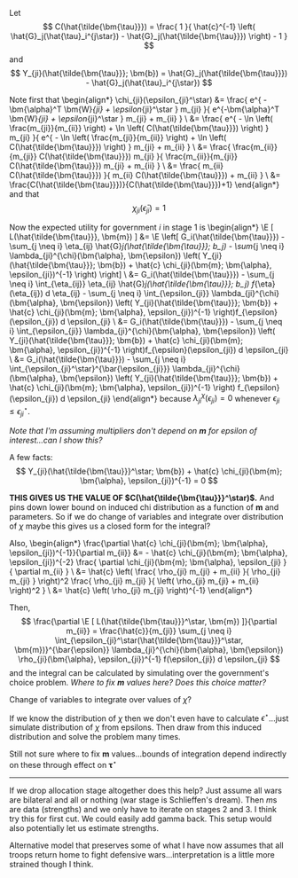 Let
$$
C(\hat{\tilde{\bm{\tau}}}) = \frac{ 1 }{ \hat{c}^{-1} \left( \hat{G}_j(\hat{\tau}_i^{j\star}) - \hat{G}_j(\hat{\tilde{\bm{\tau}}}) \right) - 1 }
$$
and
$$
Y_{ji}(\hat{\tilde{\bm{\tau}}}; \bm{b}) =  \hat{G}_j(\hat{\tilde{\bm{\tau}}}) - \hat{G}_j(\hat{\tau}_i^{j\star})
$$

Note first that 
\begin{align*}
\chi_{ji}(\epsilon_{ji}^\star) &= \frac{ e^{ -\bm{\alpha}^T \bm{W}_{ji} + \epsilon_{ji}^\star } m_{ji} }{ e^{-\bm{\alpha}^T \bm{W}_{ji} + \epsilon_{ji}^\star } m_{ji} + m_{ii} } \\
&= \frac{ e^{ - \ln \left( \frac{m_{ji}}{m_{ii}} \right) + \ln \left( C(\hat{\tilde{\bm{\tau}}}) \right) } m_{ji} }{ e^{ - \ln \left( \frac{m_{ji}}{m_{ii}} \right) + \ln \left( C(\hat{\tilde{\bm{\tau}}}) \right) } m_{ji} + m_{ii} } \\
&= \frac{ \frac{m_{ii}}{m_{ji}} C(\hat{\tilde{\bm{\tau}}}) m_{ji} }{ \frac{m_{ii}}{m_{ji}} C(\hat{\tilde{\bm{\tau}}}) m_{ji} + m_{ii} } \\
&= \frac{ m_{ii} C(\hat{\tilde{\bm{\tau}}}) }{ m_{ii} C(\hat{\tilde{\bm{\tau}}}) + m_{ii} } \\
&= \frac{C(\hat{\tilde{\bm{\tau}}})}{C(\hat{\tilde{\bm{\tau}}})+1}
\end{align*}
and that
$$
\chi_{ji}(\bar{\epsilon}_{ji}) = 1
$$

Now the expected utility for government $i$ in stage 1 is 
\begin{align*}
\E [ L(\hat{\tilde{\bm{\tau}}}, \bm{m}) ] &= \E \left[ G_i(\hat{\tilde{\bm{\tau}}}) - \sum_{j \neq i} \eta_{ij} \hat{G}_j(\hat{\tilde{\bm{\tau}}}; b_j) - \sum_{j \neq i} \lambda_{ji}^{\chi}(\bm{\alpha}, \bm{\epsilon}) \left( Y_{ji}(\hat{\tilde{\bm{\tau}}}; \bm{b}) + \hat{c} \chi_{ji}(\bm{m}; \bm{\alpha}, \epsilon_{ji})^{-1} \right) \right] \\
&= G_i(\hat{\tilde{\bm{\tau}}}) - \sum_{j \neq i} \int_{\eta_{ij}} \eta_{ij} \hat{G}_j(\hat{\tilde{\bm{\tau}}}; b_j) f_{\eta}(\eta_{ij}) d \eta_{ij} - \sum_{j \neq i} \int_{\epsilon_{ji}} \lambda_{ji}^{\chi}(\bm{\alpha}, \bm{\epsilon}) \left(  Y_{ji}(\hat{\tilde{\bm{\tau}}}; \bm{b}) + \hat{c} \chi_{ji}(\bm{m}; \bm{\alpha}, \epsilon_{ji})^{-1} \right)f_{\epsilon}(\epsilon_{ji}) d \epsilon_{ji} \\
&= G_i(\hat{\tilde{\bm{\tau}}}) - \sum_{j \neq i} \int_{\epsilon_{ji}} \lambda_{ji}^{\chi}(\bm{\alpha}, \bm{\epsilon}) \left(  Y_{ji}(\hat{\tilde{\bm{\tau}}}; \bm{b}) + \hat{c} \chi_{ji}(\bm{m}; \bm{\alpha}, \epsilon_{ji})^{-1} \right)f_{\epsilon}(\epsilon_{ji}) d \epsilon_{ji} \\
&= G_i(\hat{\tilde{\bm{\tau}}}) - \sum_{j \neq i} \int_{\epsilon_{ji}^\star}^{\bar{\epsilon_{ji}}} \lambda_{ji}^{\chi}(\bm{\alpha}, \bm{\epsilon}) \left(  Y_{ji}(\hat{\tilde{\bm{\tau}}}; \bm{b}) + \hat{c} \chi_{ji}(\bm{m}; \bm{\alpha}, \epsilon_{ji})^{-1} \right) f_{\epsilon}(\epsilon_{ji}) d \epsilon_{ji}
\end{align*}
because $\lambda_{ji}^{\chi}(\epsilon_{ji}) = 0$ whenever $\epsilon_{ji} \leq \epsilon_{ji}^\star$.

*Note that I'm assuming multipliers don't depend on $\bm{m}$ for epsilon of interest...can I show this?*

A few facts:
$$
Y_{ji}(\hat{\tilde{\bm{\tau}}}^\star; \bm{b}) + \hat{c} \chi_{ji}(\bm{m}; \bm{\alpha}, \epsilon_{ji})^{-1} = 0
$$

**THIS GIVES US THE VALUE OF $C(\hat{\tilde{\bm{\tau}}}^\star)$.** And pins down lower bound on induced chi distribution as a function of $\bm{m}$ and parameters. So if we do change of variables and integrate over distribution of $\chi$ maybe this gives us a closed form for the integral?

Also,
\begin{align*}
\frac{\partial \hat{c} \chi_{ji}(\bm{m}; \bm{\alpha}, \epsilon_{ji})^{-1}}{\partial m_{ii}} &= - \hat{c} \chi_{ji}(\bm{m}; \bm{\alpha}, \epsilon_{ji})^{-2} \frac{ \partial \chi_{ji}(\bm{m}; \bm{\alpha}, \epsilon_{ji} }{ \partial m_{ii} } \\
&= \hat{c} \left( \frac{ \rho_{ji} m_{ji} + m_{ii} }{ \rho_{ji} m_{ji} } \right)^2 \frac{ \rho_{ji} m_{ji} }{ \left( \rho_{ji} m_{ji} + m_{ii} \right)^2 } \\
&= \hat{c} \left( \rho_{ji} m_{ji} \right)^{-1}
\end{align*}

Then,
$$
\frac{\partial \E [ L(\hat{\tilde{\bm{\tau}}}^\star, \bm{m}) ]}{\partial m_{ii}} = \frac{\hat{c}}{m_{ji}} \sum_{j \neq i} \int_{\epsilon_{ji}^\star(\hat{\tilde{\bm{\tau}}}^\star, \bm{m})}^{\bar{\epsilon}} \lambda_{ji}^{\chi}(\bm{\alpha}, \bm{\epsilon}) \rho_{ji}(\bm{\alpha}, \epsilon_{ji})^{-1} f(\epsilon_{ji}) d \epsilon_{ji}
$$
and the integral can be calculated by simulating over the government's choice problem. *Where to fix $\bm{m}$ values here? Does this choice matter?*

Change of variables to integrate over values of $\chi$?

If we know the distribution of $\chi$ then we don't even have to calculate $\epsilon^\star$...just simulate distribution of $\chi$ from epsilons. Then draw from this induced distribution and solve the problem many times. 

Still not sure where to fix $\bm{m}$ values...bounds of integration depend indirectly on these through effect on $\bm{\tau}^\star$

-----

If we drop allocation stage altogether does this help? Just assume all wars are bilateral and all or nothing (war stage is Schlieffen's dream). Then $m$s are data (strengths) and we only have to iterate on stages 2 and 3. I think try this for first cut. We could easily add gamma back. This setup would also potentially let us estimate strengths.

Alternative model that preserves some of what I have now assumes that all troops return home to fight defensive wars...interpretation is a little more strained though I think.
